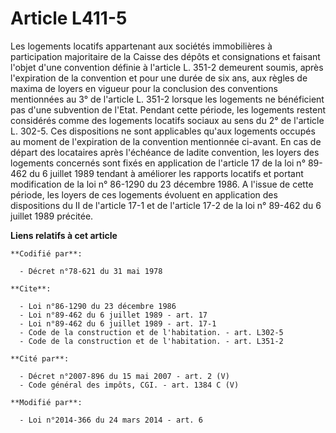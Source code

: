 # Article L411-5

Les logements locatifs appartenant aux sociétés immobilières à participation majoritaire de la Caisse des dépôts et
consignations et faisant l'objet d'une convention définie à l'article L. 351-2 demeurent soumis, après l'expiration de la
convention et pour une durée de six ans, aux règles de maxima de loyers en vigueur pour la conclusion des conventions
mentionnées au 3° de l'article L. 351-2 lorsque les logements ne bénéficient pas d'une subvention de l'Etat. Pendant cette
période, les logements restent considérés comme des logements locatifs sociaux au sens du 2° de l'article L. 302-5. Ces
dispositions ne sont applicables qu'aux logements occupés au moment de l'expiration de la convention mentionnée ci-avant. En
cas de départ des locataires après l'échéance de ladite convention, les loyers des logements concernés sont fixés en
application de l'article 17 de la loi n° 89-462 du 6 juillet 1989 tendant à améliorer les rapports locatifs et portant
modification de la loi n° 86-1290 du 23 décembre 1986. A l'issue de cette période, les loyers de ces logements évoluent en
application des dispositions du II de l'article 17-1 et de l'article 17-2 de la loi n° 89-462 du 6 juillet 1989 précitée.

**Liens relatifs à cet article**

	**Codifié par**:

	  - Décret n°78-621 du 31 mai 1978

	**Cite**:

	  - Loi n°86-1290 du 23 décembre 1986
	  - Loi n°89-462 du 6 juillet 1989 - art. 17
	  - Loi n°89-462 du 6 juillet 1989 - art. 17-1
	  - Code de la construction et de l'habitation. - art. L302-5
	  - Code de la construction et de l'habitation. - art. L351-2

	**Cité par**:

	  - Décret n°2007-896 du 15 mai 2007 - art. 2 (V)
	  - Code général des impôts, CGI. - art. 1384 C (V)

	**Modifié par**:

	  - Loi n°2014-366 du 24 mars 2014 - art. 6
